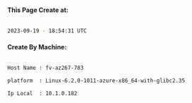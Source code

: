 
   
#### This Page Create at:

```bash

2023-09-19 - 18:54:31 UTC

```

#### Create By Machine:

```bash

Host Name : fv-az267-783

platform  : Linux-6.2.0-1011-azure-x86_64-with-glibc2.35

Ip Local  : 10.1.0.182

```

